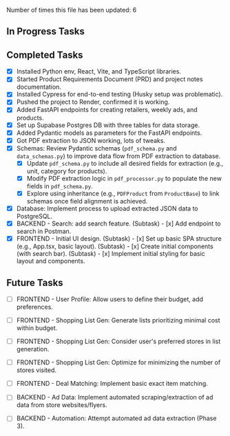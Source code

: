 Number of times this file has been updated: 6

## In Progress Tasks

## Completed Tasks

- [x] Installed Python env, React, Vite, and TypeScript libraries.
- [x] Started Product Requirements Document (PRD) and project notes documentation.
- [x] Installed Cypress for end-to-end testing (Husky setup was problematic).
- [x] Pushed the project to Render, confirmed it is working.
- [x] Added FastAPI endpoints for creating retailers, weekly ads, and products.
- [x] Set up Supabase Postgres DB with three tables for data storage.
- [x] Added Pydantic models as parameters for the FastAPI endpoints.
- [x] Got PDF extraction to JSON working, lots of tweaks.
- [x] Schemas: Review Pydantic schemas (`pdf_schema.py` and `data_schemas.py`) to improve data flow from PDF extraction to database.
  - [x] Update `pdf_schema.py` to include all desired fields for extraction (e.g., unit, category for products).
  - [x] Modify PDF extraction logic in `pdf_processor.py` to populate the new fields in `pdf_schema.py`.
  - [x] Explore using inheritance (e.g., `PDFProduct` from `ProductBase`) to link schemas once field alignment is achieved.
- [x] Database: Implement process to upload extracted JSON data to PostgreSQL.
- [x] BACKEND - Search: add search feature.
      (Subtask) - [x] Add endpoint to search in Postman.
- [x] FRONTEND - Initial UI design.
      (Subtask) - [x] Set up basic SPA structure (e.g., App.tsx, basic layout).
      (Subtask) - [x] Create initial components (with search bar).
      (Subtask) - [x] Implement initial styling for basic layout and components.

## Future Tasks

- [ ] FRONTEND - User Profile: Allow users to define their budget, add preferences.
- [ ] FRONTEND - Shopping List Gen: Generate lists prioritizing minimal cost within budget.
- [ ] FRONTEND - Shopping List Gen: Consider user's preferred stores in list generation.
- [ ] FRONTEND - Shopping List Gen: Optimize for minimizing the number of stores visited.
- [ ] FRONTEND - Deal Matching: Implement basic exact item matching.

- [ ] BACKEND - Ad Data: Implement automated scraping/extraction of ad data from store websites/flyers.
- [ ] BACKEND - Automation: Attempt automated ad data extraction (Phase 3).
